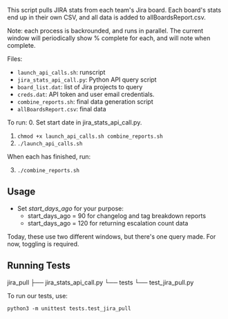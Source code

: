 This script pulls JIRA stats from each team's Jira board. Each board's stats end up in their own CSV, and all data is added to allBoardsReport.csv. 

Note: each process is backrounded, and runs in parallel. The current window will periodically show % complete for each, and will note when complete.

Files:

- `launch_api_calls.sh`: runscript
- `jira_stats_api_call.py`: Python API query script
- `board_list.dat`: list of Jira projects to query
- `creds.dat`: API token and user email credentials.
- `combine_reports.sh`: final data generation script
- `allBoardsReport.csv`: final data

To run:
0. Set start date in jira_stats_api_call.py.
1. `chmod +x launch_api_calls.sh combine_reports.sh`
2. `./launch_api_calls.sh`

When each has finished, run:

3. `./combine_reports.sh`

## Usage

- Set *start_days_ago* for your purpose:
  - start_days_ago = 90 for changelog and tag breakdown reports
  - start_days_ago = 120 for returning escalation count data

Today, these use two different windows, but there's one query made. For now, toggling is required.

## Running Tests

jira_pull
├── jira_stats_api_call.py
└── tests
      └── test_jira_pull.py

To run our tests, use:

`python3 -m unittest tests.test_jira_pull`
